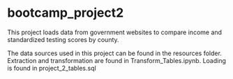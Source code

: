 # bootcamp_project2
This project loads data from government websites to compare income and standardized testing scores by county. 

The data sources used in this project can be found in the resources folder. 
Extraction and transformation are found in Transform_Tables.ipynb. 
Loading is found in project_2_tables.sql
